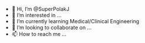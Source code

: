 - 👋 Hi, I’m @SuperPolakJ
- 👀 I’m interested in ...
- 🌱 I’m currently learning Medical/Clinical Engineering
- 💞️ I’m looking to collaborate on ...
- 📫 How to reach me ...

<!---
SuperPolakJ/SuperPolakJ is a ✨ special ✨ repository because its `README.md` (this file) appears on your GitHub profile.
You can click the Preview link to take a look at your changes.
--->
